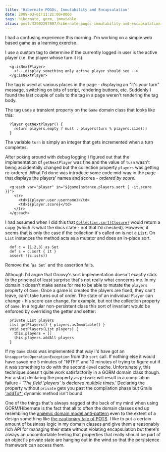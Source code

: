 ```yaml
---
title: 'Hibernate POGOs, Immutability and Encapsulation'
date: 2009-03-01T11:21:00+0000
tags: hibernate, gorm, immutable
alias: post/42902297807/hibernate-pogos-immutability-and-encapsulation
---
```


I had a confusing experience this morning. I'm working on a simple web based game as a learning exercise.

I use a custom tag to determine if the currently logged in user is the active player (i.e. the player whose turn it is).

      <g:isNextPlayer>
        <!-- display something only active player should see -->
      </g:isNextPlayer>

The tag is used at various places in the page - displaying an "it's your turn" message, switching on bits of script, rendering buttons, etc. Suddenly I found the last couple of calls to the tag in a page weren't rendering the tag body.

<!-- more -->

The tag uses a transient property on the `Game` domain class that looks like this:

      Player getNextPlayer() {
        return players.empty ? null : players[turn % players.size()]
      }

The variable `turn` is simply an integer that gets incremented when a turn completes.

After poking around with debug logging I figured out that the implementation of `getNextPlayer` was fine and the value of `turn` wasn't being accidentally changed but the collection property `players` was getting re-ordered. What I'd done was introduce some code mid-way in the page that displays the players' names and scores - _ordered by score._

      <g:each var="player" in="${gameInstance.players.sort { -it.score }}">
        <tr>
          <td>${player.user.username}</td>
          <td>${player.score}</td>
        </tr>
      </g:each>

I had assumed when I did this that [`Collection.sort(Closure)`][1] would return a copy (which _is_ what the docs state - not that I'd checked). However, it seems that is only the case if the collection it's called on is not a `List`. On `List` instances the method acts as a mutator and does an in-place sort.

      def c = [1,2,3] as Set
      def s = c.sort { it }
      assert !(c.is(s))

Remove the '`as Set`' and the assertion fails.

Although I'd argue that Groovy's sort implementation doesn't exactly stick to the principal of least surprise that's not really what concerns me. In my domain it doesn't make sense for me to be able to mutate the `players` property of `Game`. Once a game is created the players are fixed, they can't leave, can't take turns out of order. The state of an individual `Player` can change - his score can change, for example, but not the collection property of `Game`. In a regular non-persistent class this sort of invariant would be enforced by overriding the getter and setter:

      private List players
      List getPlayers() { players.asImmutable() }
      void setPlayers(List players) {
        this.players = []
        this.players.addAll players
      }

If my `Game` class was implemented that way I'd have got an `UnsupportedOperationException` from the `sort` call. If nothing else it would have saved me 5 minutes of "_WTF?_" and 10 minutes of trying to figure out if it was something to do with the second-level cache. Unfortunately, this technique doesn't quite work satisfactorily in a GORM domain class though. For a start declaring the property as `private` will result in a compilation failure - _'The field 'players' is declared multiple times.'_ Declaring the property without `private` gets you past the compilation phase but Grails ['addTo*'][2] dynamic method isn't bound.

One of the things that's always nagged at the back of my mind when using GORM/Hibernate is the fact that all to often the domain classes end up resembling the [an&aelig;mic domain model anti-pattern][3] even to the extent of a design something like [the cautionary tale of POTS][4]. I like to put a certain amount of business logic in my domain classes and give them a reasonably rich API for managing their state without violating encapsulation but there's always an uncomfortable feeling that properties that really should be part of an object's private state are hanging out in the wind so that the persistence framework can access them.

[1]: http://groovy.codehaus.org/groovy-jdk/java/util/Collection.html#sort(groovy.lang.Closure)
[2]: http://grails.org/doc/1.1.x/ref/Domain%20Classes/addTo.html
[3]: http://en.wikipedia.org/wiki/Anemic_Domain_Model
[4]: http://www.stateofflow.com/journal/57/object-disorientation
